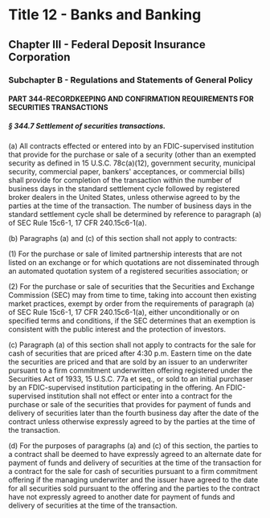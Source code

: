 
# Title 12 - Banks and Banking
## Chapter III - Federal Deposit Insurance Corporation
### Subchapter B - Regulations and Statements of General Policy
#### PART 344-RECORDKEEPING AND CONFIRMATION REQUIREMENTS FOR SECURITIES TRANSACTIONS
##### § 344.7 Settlement of securities transactions.

(a) All contracts effected or entered into by an FDIC-supervised institution that provide for the purchase or sale of a security (other than an exempted security as defined in 15 U.S.C. 78c(a)(12), government security, municipal security, commercial paper, bankers' acceptances, or commercial bills) shall provide for completion of the transaction within the number of business days in the standard settlement cycle followed by registered broker dealers in the United States, unless otherwise agreed to by the parties at the time of the transaction. The number of business days in the standard settlement cycle shall be determined by reference to paragraph (a) of SEC Rule 15c6-1, 17 CFR 240.15c6-1(a).

(b) Paragraphs (a) and (c) of this section shall not apply to contracts:

(1) For the purchase or sale of limited partnership interests that are not listed on an exchange or for which quotations are not disseminated through an automated quotation system of a registered securities association; or

(2) For the purchase or sale of securities that the Securities and Exchange Commission (SEC) may from time to time, taking into account then existing market practices, exempt by order from the requirements of paragraph (a) of SEC Rule 15c6-1, 17 CFR 240.15c6-1(a), either unconditionally or on specified terms and conditions, if the SEC determines that an exemption is consistent with the public interest and the protection of investors.

(c) Paragraph (a) of this section shall not apply to contracts for the sale for cash of securities that are priced after 4:30 p.m. Eastern time on the date the securities are priced and that are sold by an issuer to an underwriter pursuant to a firm commitment underwritten offering registered under the Securities Act of 1933, 15 U.S.C. 77a et seq., or sold to an initial purchaser by an FDIC-supervised institution participating in the offering. An FDIC-supervised institution shall not effect or enter into a contract for the purchase or sale of the securities that provides for payment of funds and delivery of securities later than the fourth business day after the date of the contract unless otherwise expressly agreed to by the parties at the time of the transaction.

(d) For the purposes of paragraphs (a) and (c) of this section, the parties to a contract shall be deemed to have expressly agreed to an alternate date for payment of funds and delivery of securities at the time of the transaction for a contract for the sale for cash of securities pursuant to a firm commitment offering if the managing underwriter and the issuer have agreed to the date for all securities sold pursuant to the offering and the parties to the contract have not expressly agreed to another date for payment of funds and delivery of securities at the time of the transaction.
